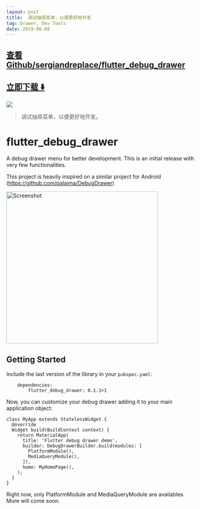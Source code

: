 ```yaml
---
layout: post
title:  调试抽屉菜单，以便更好地开发
tag: Drawer, Dev Tools
date: 2019-06-08
---
```


 

## [查看Github/sergiandreplace/flutter_debug_drawer](http://github.com/sergiandreplace/flutter_debug_drawer)
## [立即下载 ️⬇️ ](https://codeload.github.com/sergiandreplace/flutter_debug_drawer/zip/master) 


 
![](https://flutterawesome.com/content/images/2019/04/flutter_debug_drawerx.jpg)
 
>
> 调试抽屉菜单，以便更好地开发。
>

 
# flutter_debug_drawer

A debug drawer menu for better development. This is an initial release with very few functionalities.

This project is heavily inspired on a similar project for Android (https://github.com/palaima/DebugDrawer)

<img src="https://raw.githubusercontent.com/sergiandreplace/flutter_debug_drawer/master/readme/screenshot.jpg" alt="Screenshot" width="400"/>


## Getting Started

Include the last version of the library in your `pubspec.yaml`:

```
    dependencies:
        flutter_debug_drawer: 0.1.1+1
```

Now, you can customize your debug drawer adding it to your main application object:

```
class MyApp extends StatelessWidget {
  @override
  Widget build(BuildContext context) {
    return MaterialApp(
      title: 'Flutter debug drawer demo',
      builder: DebugDrawerBuilder.build(modules: [
        PlatformModule(),
        MediaQueryModule(),
      ]),
      home: MyHomePage(),
    );
  }
}
```

Right now, only PlatformModule and MediaQueryModule are availables. More will come soon.


